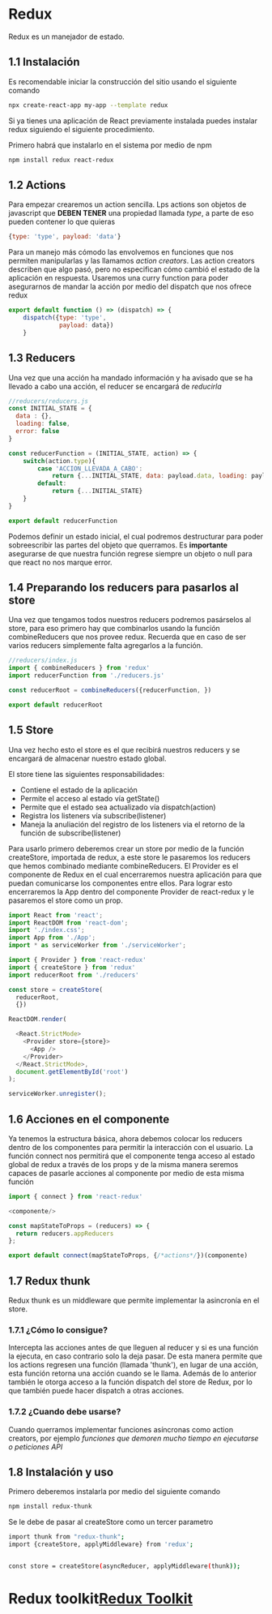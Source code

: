 # Redux

Redux es un manejador de estado.

## 1.1 Instalación

Es recomendable iniciar la construcción del sitio usando el siguiente
comando

``` bash
npx create-react-app my-app --template redux
```

Si ya tienes una aplicación de React previamente instalada puedes
instalar redux siguiendo el siguiente procedimiento.

Primero habrá que instalarlo en el sistema por medio de npm

``` bash
npm install redux react-redux
```

## 1.2 Actions

Para empezar crearemos un action sencilla. Lps actions son objetos de
javascript que **DEBEN TENER** una propiedad llamada *type*, a parte de
eso pueden contener lo que quieras

``` javascript
{type: 'type', payload: 'data'}
```

Para un manejo más cómodo las envolvemos en funciones que nos permiten
manipularlas y las llamamos *action creators*. Las action creators
describen que algo pasó, pero no especifican cómo cambió el estado de la
aplicación en respuesta. Usaremos una curry function para poder
asegurarnos de mandar la acción por medio del dispatch que nos ofrece
redux

``` javascript
export default function () => (dispatch) => {
    dispatch({type: 'type',
              payload: data})
    }
```

## 1.3 Reducers

Una vez que una acción ha mandado información y ha avisado que se ha
llevado a cabo una acción, el reducer se encargará de *reducirla*

``` javascript
//reducers/reducers.js
const INITIAL_STATE = {
  data : {},
  loading: false,
  error: false
}

const reducerFunction = (INITIAL_STATE, action) => {
    switch(action.type){
        case 'ACCION_LLEVADA_A_CABO':
            return {...INITIAL_STATE, data: payload.data, loading: payload.loading, error: payload.error}
        default:
            return {...INITIAL_STATE}
    }
}

export default reducerFunction
```

Podemos definir un estado inicial, el cual podremos destructurar para
poder sobreescribir las partes del objeto que querramos. Es
**importante** asegurarse de que nuestra función regrese siempre un
objeto o null para que react no nos marque error.

## 1.4 Preparando los reducers para pasarlos al store

Una vez que tengamos todos nuestros reducers podremos pasárselos al
store, para eso primero hay que combinarlos usando la función
combineReducers que nos provee redux. Recuerda que en caso de ser varios
reducers simplemente falta agregarlos a la función.

``` javascript
//reducers/index.js
import { combineReducers } from 'redux'
import reducerFunction from './reducers.js'

const reducerRoot = combineReducers({reducerFunction, })

export default reducerRoot
```

## 1.5 Store

Una vez hecho esto el store es el que recibirá nuestros reducers y se
encargará de almacenar nuestro estado global.

El store tiene las siguientes responsabilidades:

-   Contiene el estado de la aplicación
-   Permite el acceso al estado vía getState()
-   Permite que el estado sea actualizado vía dispatch(action)
-   Registra los listeners vía subscribe(listener)
-   Maneja la anuliación del registro de los listeners via el retorno de
    la función de subscribe(listener)

Para usarlo primero deberemos crear un store por medio de la función
createStore, importada de redux, a este store le pasaremos los reducers
que hemos combinado mediante combineReducers. El Provider es el
componente de Redux en el cual encerraremos nuestra aplicación para que
puedan comunicarse los componentes entre ellos. Para lograr esto
encerraremos la App dentro del componente Provider de react-redux y le
pasaremos el store como un prop.

``` javascript
import React from 'react';
import ReactDOM from 'react-dom';
import './index.css';
import App from './App';
import * as serviceWorker from './serviceWorker';

import { Provider } from 'react-redux'
import { createStore } from 'redux'
import reducerRoot from './reducers'

const store = createStore(
  reducerRoot,
  {})

ReactDOM.render(

  <React.StrictMode>
    <Provider store={store}>
      <App />
    </Provider>
  </React.StrictMode>,
  document.getElementById('root')
);

serviceWorker.unregister();
```

## 1.6 Acciones en el componente

Ya tenemos la estructura básica, ahora debemos colocar los reducers
dentro de los componentes para permitir la interacción con el usuario.
La función connect nos permitirá que el componente tenga acceso al
estado global de redux a través de los props y de la misma manera
seremos capaces de pasarle acciones al componente por medio de esta
misma función

``` javascript
import { connect } from 'react-redux'

<componente/>

const mapStateToProps = (reducers) => {
  return reducers.appReducers
};

export default connect(mapStateToProps, {/*actions*/})(componente)
```

## 1.7 Redux thunk

Redux thunk es un middleware que permite implementar la asincronía en el
store.

### 1.7.1 ¿Cómo lo consigue?

Intercepta las acciones antes de que lleguen al reducer y si es una
función la ejecuta, en caso contrario solo la deja pasar. De esta manera
permite que los actions regresen una función (llamada 'thunk'), en lugar
de una acción, esta función retorna una acción cuando se le llama.
Además de lo anterior también le otorga acceso a la función dispatch del
store de Redux, por lo que también puede hacer dispatch a otras
acciones.

### 1.7.2 ¿Cuando debe usarse?

Cuando querramos implementar funciones asíncronas como action creators,
por ejemplo *funciones que demoren mucho tiempo en ejecutarse o
peticiones API*

## 1.8 Instalación y uso

Primero deberemos instalarla por medio del siguiente comando

``` bash
npm install redux-thunk
```

Se le debe de pasar al createStore como un tercer parametro

``` bash
import thunk from "redux-thunk";
import {createStore, applyMiddleware} from 'redux';


const store = createStore(asyncReducer, applyMiddleware(thunk));
```
# Redux toolkit[Redux Toolkit](/Notes/ReduxToolkit/1.-Redux-toolkit.md)

